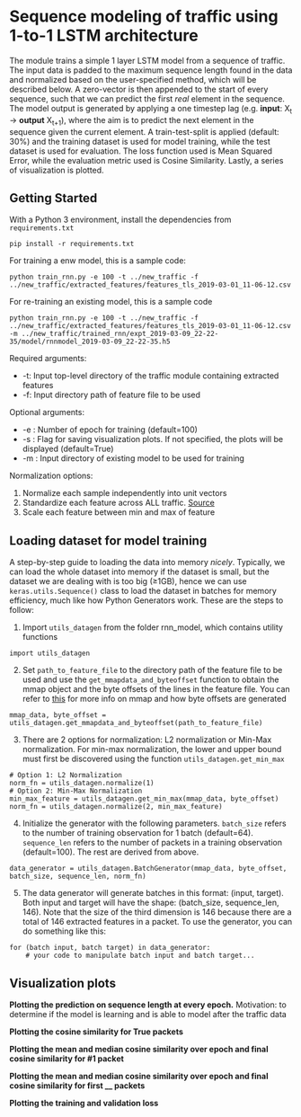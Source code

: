 # Sequence modeling of traffic using 1-to-1 LSTM architecture

The module trains a simple 1 layer LSTM model from a sequence of traffic. The input data is padded to the maximum sequence length found in the data and normalized based on the user-specified method, which will be described below. A zero-vector is then appended to the start of every sequence, such that we can predict the first _real_ element in the sequence. The model output is generated by applying a one timestep lag (e.g. __input__: X<sub>t</sub> -> __output__ X<sub>t+1</sub>), where the aim is to predict the next element in the sequence given the current element. A train-test-split is applied (default: 30%) and the training dataset is used for model training, while the test dataset is used for evaluation. The loss function used is Mean Squared Error, while the evaluation metric used is Cosine Similarity. Lastly, a series of visualization is plotted.

## Getting Started

With a Python 3 environment, install the dependencies from `requirements.txt`
```
pip install -r requirements.txt
```
For training a enw model, this is a sample code:
```
python train_rnn.py -e 100 -t ../new_traffic -f ../new_traffic/extracted_features/features_tls_2019-03-01_11-06-12.csv 
```
For re-training an existing model, this is a sample code
```
python train_rnn.py -e 100 -t ../new_traffic -f ../new_traffic/extracted_features/features_tls_2019-03-01_11-06-12.csv -m ../new_traffic/trained_rnn/expt_2019-03-09_22-22-35/model/rnnmodel_2019-03-09_22-22-35.h5
```

Required arguments:
* -t: Input top-level directory of the traffic module containing extracted features
* -f: Input directory path of feature file to be used

Optional arguments:
* -e : Number of epoch for training (default=100)
* -s : Flag for saving visualization plots. If not specified, the plots will be displayed (default=True)
* -m : Input directory of existing model to be used for training

Normalization options:
1. Normalize each sample independently into unit vectors
2. Standardize each feature across ALL traffic. [Source](http://cs231n.github.io/neural-networks-2/)
3. Scale each feature between min and max of feature

## Loading dataset for model training

A step-by-step guide to loading the data into memory _nicely_. Typically, we can load the whole dataset into memory if the dataset is small, but the dataset we are dealing with is too big (≥1GB), hence we can use `keras.utils.Sequence()` class to load the dataset in batches for memory efficiency, much like how Python Generators work. These are the steps to follow:
1. Import `utils_datagen` from the folder rnn_model, which contains utility functions
```
import utils_datagen
```
2. Set `path_to_feature_file` to the directory path of the feature file to be used and use the `get_mmapdata_and_byteoffset` function to obtain the mmap object and the byte offsets of the lines in the feature file. You can refer to [this](https://stackoverflow.com/questions/24492331/shuffle-a-large-list-of-items-without-loading-in-memory) for more info on mmap and how byte offsets are generated
```
mmap_data, byte_offset = utils_datagen.get_mmapdata_and_byteoffset(path_to_feature_file)
```
3. There are 2 options for normalization: L2 normalization or Min-Max normalization. For min-max normalization, the lower and upper bound must first be discovered using the function `utils_datagen.get_min_max`
```
# Option 1: L2 Normalization
norm_fn = utils_datagen.normalize(1)
# Option 2: Min-Max Normalization
min_max_feature = utils_datagen.get_min_max(mmap_data, byte_offset)
norm_fn = utils_datagen.normalize(2, min_max_feature)
```
4. Initialize the generator with the following parameters. `batch_size` refers to the number of training observation for 1 batch (default=64). `sequence_len` refers to the number of packets in a training observation (default=100). The rest are derived from above.
```
data_generator = utils_datagen.BatchGenerator(mmap_data, byte_offset, batch_size, sequence_len, norm_fn)
```
5. The data generator will generate batches in this format: (input, target). Both input and target will have the shape: (batch_size, sequence_len, 146). Note that the size of the third dimension is 146 because there are a total of 146 extracted features in a packet. To use the generator, you can do something like this:
```
for (batch input, batch target) in data_generator:
	# your code to manipulate batch input and batch target...
```

## Visualization plots

__Plotting the prediction on sequence length at every epoch.__ Motivation: to determine if the model is learning and is able to model after the traffic data

__Plotting the cosine similarity for True packets__

__Plotting the mean and median cosine similarity over epoch and final cosine similarity for #1 packet__

__Plotting the mean and median cosine similarity over epoch and final cosine similarity for first \_\_ packets__

__Plotting the training and validation loss__
